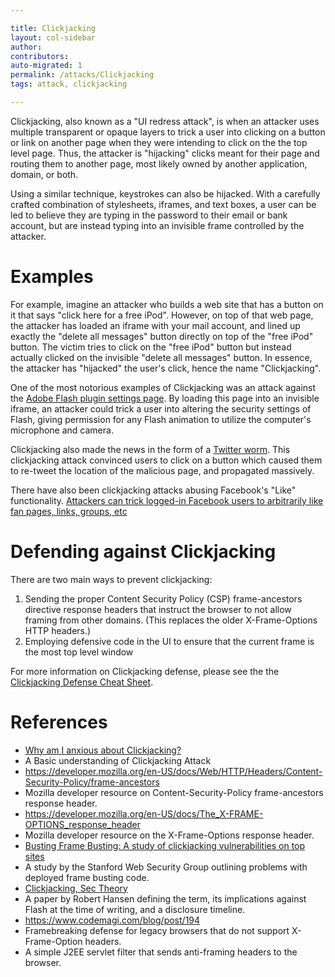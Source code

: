 ```yaml
---

title: Clickjacking
layout: col-sidebar
author:
contributors:
auto-migrated: 1
permalink: /attacks/Clickjacking
tags: attack, clickjacking

---
```


Clickjacking, also known as a "UI redress attack", is when an attacker
uses multiple transparent or opaque layers to trick a user into clicking
on a button or link on another page when they were intending to click on
the the top level page. Thus, the attacker is "hijacking" clicks meant
for their page and routing them to another page, most likely owned by
another application, domain, or both.

Using a similar technique, keystrokes can also be hijacked. With a
carefully crafted combination of stylesheets, iframes, and text boxes, a
user can be led to believe they are typing in the password to their
email or bank account, but are instead typing into an invisible frame
controlled by the attacker.

# Examples

For example, imagine an attacker who builds a web site that has a button
on it that says "click here for a free iPod". However, on top of that
web page, the attacker has loaded an iframe with your mail account, and
lined up exactly the "delete all messages" button directly on top of the
"free iPod" button. The victim tries to click on the "free iPod" button
but instead actually clicked on the invisible "delete all messages"
button. In essence, the attacker has "hijacked" the user's click, hence
the name "Clickjacking".

One of the most notorious examples of Clickjacking was an attack against
the [Adobe Flash plugin settings
page](http://www.macromedia.com/support/documentation/en/flashplayer/help/settings_manager06.html).
By loading this page into an invisible iframe, an attacker could trick a
user into altering the security settings of Flash, giving permission for
any Flash animation to utilize the computer's microphone and camera.

Clickjacking also made the news in the form of a [Twitter
worm](http://shiflett.org/blog/2009/feb/twitter-dont-click-exploit).
This clickjacking attack convinced users to click on a button which
caused them to re-tweet the location of the malicious page, and
propagated massively.

There have also been clickjacking attacks abusing Facebook's "Like"
functionality. [Attackers can trick logged-in Facebook users to
arbitrarily like fan pages, links, groups,
etc](http://threatpost.com/en_us/blogs/facebook-jacking-scams-expand-060310)

# Defending against Clickjacking

There are two main ways to prevent clickjacking:

1.  Sending the proper Content Security Policy (CSP) frame-ancestors directive response headers that instruct the browser to not allow framing from other domains. (This replaces the older X-Frame-Options HTTP headers.)
2.  Employing defensive code in the UI to ensure that the current frame is the most top level window

For more information on Clickjacking defense, please see the the [Clickjacking Defense Cheat Sheet](https://cheatsheetseries.owasp.org/cheatsheets/Clickjacking_Defense_Cheat_Sheet.html).

# References
- [Why am I anxious about Clickjacking?](https://www.linkedin.com/pulse/20141202104842-120953718-why-am-i-anxious-about-clickjacking)
- A Basic understanding of Clickjacking Attack
- <https://developer.mozilla.org/en-US/docs/Web/HTTP/Headers/Content-Security-Policy/frame-ancestors>
- Mozilla developer resource on Content-Security-Policy frame-ancestors response header.
- <https://developer.mozilla.org/en-US/docs/The_X-FRAME-OPTIONS_response_header>
- Mozilla developer resource on the X-Frame-Options response header.
- [Busting Frame Busting: A study of clickjacking vulnerabilities on top sites](http://w2spconf.com/2010/papers/p27.pdf)
- A study by the Stanford Web Security Group outlining problems with deployed frame busting code.
- [Clickjacking, Sec Theory](http://www.sectheory.com/clickjacking.htm)
- A paper by Robert Hansen defining the term, its implications against Flash at the time of writing, and a disclosure timeline.
- <https://www.codemagi.com/blog/post/194>
- Framebreaking defense for legacy browsers that do not support X-Frame-Option headers.
- A simple J2EE servlet filter that sends anti-framing headers to the browser.
